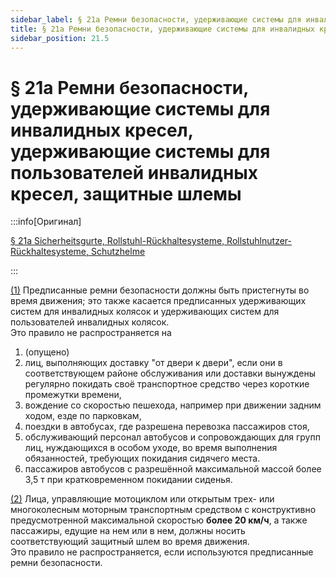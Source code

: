 ```yaml
---
sidebar_label: § 21a Ремни безопасности, удерживающие системы для инвалидных кресел, удерживающие системы для пользователей инвалидных кресел, защитные шлемы
title: § 21a Ремни безопасности, удерживающие системы для инвалидных кресел, удерживающие системы для пользователей инвалидных кресел, защитные шлемы
sidebar_position: 21.5
---
```


<VerifiedTranslationIcon />

# § 21a Ремни безопасности, удерживающие системы для инвалидных кресел, удерживающие системы для пользователей инвалидных кресел, защитные шлемы

:::info[Оригинал]

[§ 21a Sicherheitsgurte, Rollstuhl-Rückhaltesysteme, Rollstuhlnutzer-Rückhaltesysteme, Schutzhelme](https://www.gesetze-im-internet.de/stvo_2013/__21a.html)

:::

<span id="1">[(1)](#1)</span> Предписанные ремни безопасности должны быть пристегнуты во время движения; это также касается предписанных удерживающих систем для инвалидных колясок и удерживающих систем для пользователей инвалидных колясок.  
Это правило не распространяется на
1. (опущено)
2. лиц, выполняющих доставку "от двери к двери", если они в соответствующем районе обслуживания или доставки вынуждены регулярно покидать своё транспортное средство через короткие промежутки времени,
3. вождение со скоростью пешехода, например при движении задним ходом, езде по парковкам,
4. поездки в автобусах, где разрешена перевозка пассажиров стоя,
5. обслуживающий персонал автобусов и сопровождающих для групп лиц, нуждающихся в особом уходе, во время выполнения обязанностей, требующих покидания сидячего места.
6. пассажиров автобусов с разрешённой максимальной массой более 3,5 т при кратковременном покидании сиденья.


<span id="2">[(2)](#2)</span> Лица, управляющие мотоциклом или открытым трех- или многоколесным моторным транспортным средством
с конструктивно предусмотренной максимальной скоростью **более 20 км/ч**, а также пассажиры, едущие на нем или в нем,
должны носить соответствующий защитный шлем во время движения.  
Это правило не распространяется, если используются предписанные ремни безопасности.
